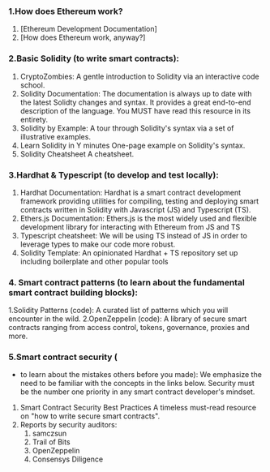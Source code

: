 ### 1.How does Ethereum work?
1. [Ethereum Development Documentation]
2. [How does Ethereum work, anyway?]

### 2.Basic Solidity (to write smart contracts):
1. CryptoZombies: A gentle introduction to Solidity via an interactive code school.
2. Solidity Documentation: The documentation is always up to date with the latest Solidty changes and syntax. It provides a great end-to-end description of the language. You MUST have read this resource in its entirety.
3. Solidity by Example: A tour through Solidity's syntax via a set of illustrative examples.
4. Learn Solidity in Y minutes One-page example on Solidity's syntax.
5. Solidity Cheatsheet A cheatsheet.

### 3.Hardhat & Typescript (to develop and test locally):
1. Hardhat Documentation: Hardhat is a smart contract development framework providing utilities for compiling, testing and deploying smart contracts written in Solidity with Javascript (JS) and Typescript (TS).
2. Ethers.js Documentation: Ethers.js is the most widely used and flexible development library for interacting with Ethereum from JS and TS
3. Typescript cheatsheet: We will be using TS instead of JS in order to leverage types to make our code more robust.
4. Solidity Template: An opinionated Hardhat + TS repository set up including boilerplate and other popular tools


### 4. Smart contract patterns (to learn about the fundamental smart contract building blocks):

1.Solidity Patterns (code): A curated list of patterns which you will encounter in the wild.
2.OpenZeppelin (code): A library of secure smart contracts ranging from access control, tokens, governance, proxies and more.


### 5.Smart contract security (
* to learn about the mistakes others before you made): We emphasize the need to be familiar with the concepts in the links below. Security must be the number one priority in any smart contract developer's mindset.
1. Smart Contract Security Best Practices A timeless must-read resource on "how to write secure smart contracts".
2. Reports by security auditors:
   1. samczsun
   2. Trail of Bits
   3. OpenZeppelin
   4. Consensys Diligence


